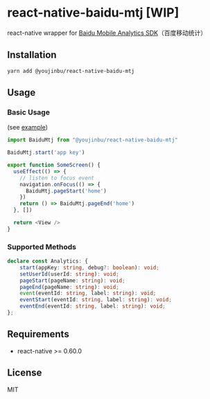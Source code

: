 # react-native-baidu-mtj [WIP]

react-native wrapper for [Baidu Mobile Analytics SDK](https://mtj.baidu.com/web/sdk/index)（百度移动统计）

## Installation

```sh
yarn add @youjinbu/react-native-baidu-mtj
```

## Usage

### Basic Usage
(see [example](/example))

```js
import BaiduMtj from "@youjinbu/react-native-baidu-mtj"

BaiduMtj.start('app key')

export function SomeScreen() {
  useEffect(() => {
    // listen to focus event
    navigation.onFocus(() => {
      BaiduMtj.pageStart('home')
    })
    return () => BaiduMtj.pageEnd('home')
  }, [])

  return <View />
}
```

### Supported Methods

```typescript
declare const Analytics: {
    start(appKey: string, debug?: boolean): void;
    setUserId(userId: string): void;
    pageStart(pageName: string): void;
    pageEnd(pageName: string): void;
    event(eventId: string, label: string): void;
    eventStart(eventId: string, label: string): void;
    eventEnd(eventId: string, label: string): void;
};
```

## Requirements

- react-native >= 0.60.0

## License

MIT
